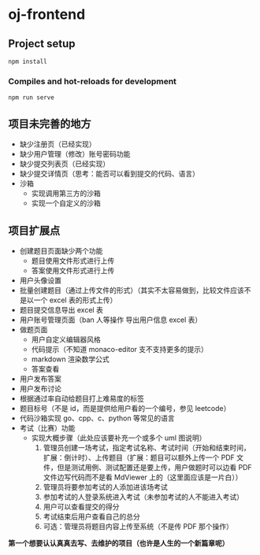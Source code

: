 # oj-frontend

## Project setup

```
npm install
```

### Compiles and hot-reloads for development

```
npm run serve
```

## 项目未完善的地方

- 缺少注册页（已经实现）
- 缺少用户管理（修改）账号密码功能
- 缺少提交列表页（已经实现）
- 缺少提交详情页（思考：能否可以看到提交的代码、语言）
- 沙箱
  - 实现调用第三方的沙箱
  - 实现一个自定义的沙箱

## 项目扩展点
- 创建题目页面缺少两个功能
  - 题目使用文件形式进行上传
  - 答案使用文件形式进行上传
- 用户头像设置
- 批量创建题目（通过上传文件的形式）（其实不太容易做到，比较文件应该不是以一个 excel 表的形式上传）
- 题目提交信息导出 excel 表
- 用户账号管理页面（ban 人等操作 导出用户信息 excel 表）
- 做题页面
  - 用户自定义编辑器风格
  - 代码提示（不知道 monaco-editor 支不支持更多的提示）
  - markdown 渲染数学公式
  - 答案查看
- 用户发布答案
- 用户发布讨论
- 根据通过率自动给题目打上难易度的标签
- 题目标号（不是 id，而是提供给用户看的一个编号，参见 leetcode）
- 代码沙箱实现 go、cpp、c、python 等常见的语言
- 考试（比赛）功能
  - 实现大概步骤（此处应该要补充一个或多个 uml 图说明）
    1. 管理员创建一场考试，指定考试名称、考试时间（开始和结束时间，扩展：倒计时）、上传题目（扩展：题目可以额外上传一个 PDF 文件，但是测试用例、测试配置还是要上传，用户做题时可以边看 PDF 文件边写代码而不是看 MdViewer 上的（这里面应该是一片白））
    2. 管理员将要参加考试的人添加进该场考试
    3. 参加考试的人登录系统进入考试（未参加考试的人不能进入考试）
    4. 用户可以查看提交的得分
    5. 考试结束后用户查看自己的总分
    6. 可选：管理员将题目内容上传至系统（不是传 PDF 那个操作）

**第一个想要认认真真去写、去维护的项目（也许是人生的一个新篇章呢）**